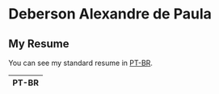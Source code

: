# Deberson Alexandre de Paula

## My Resume

You can see my standard resume in [PT-BR](https://github.com/debersonpaula/resume/blob/master/ResumeDebersonDePaula_IT_PTBR_2017.11.29.pdf).

| PT-BR |
|:---:|

